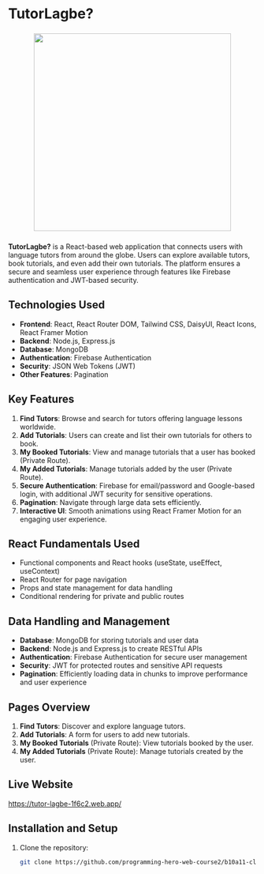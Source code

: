 # TutorLagbe?
###

<div align="center">
  <img height="400" src="https://i.ibb.co.com/Kz12FsF/tutor-Lagbe.png"  />
</div>

###
**TutorLagbe?** is a React-based web application that connects users with language tutors from around the globe. Users can explore available tutors, book tutorials, and even add their own tutorials. The platform ensures a secure and seamless user experience through features like Firebase authentication and JWT-based security.


## Technologies Used
- **Frontend**: React, React Router DOM, Tailwind CSS, DaisyUI, React Icons, React Framer Motion
- **Backend**: Node.js, Express.js
- **Database**: MongoDB
- **Authentication**: Firebase Authentication
- **Security**: JSON Web Tokens (JWT)
- **Other Features**: Pagination

## Key Features
1. **Find Tutors**: Browse and search for tutors offering language lessons worldwide.
2. **Add Tutorials**: Users can create and list their own tutorials for others to book.
3. **My Booked Tutorials**: View and manage tutorials that a user has booked (Private Route).
4. **My Added Tutorials**: Manage tutorials added by the user (Private Route).
5. **Secure Authentication**: Firebase for email/password and Google-based login, with additional JWT security for sensitive operations.
6. **Pagination**: Navigate through large data sets efficiently.
7. **Interactive UI**: Smooth animations using React Framer Motion for an engaging user experience.

## React Fundamentals Used
- Functional components and React hooks (useState, useEffect, useContext)
- React Router for page navigation
- Props and state management for data handling
- Conditional rendering for private and public routes

## Data Handling and Management
- **Database**: MongoDB for storing tutorials and user data
- **Backend**: Node.js and Express.js to create RESTful APIs
- **Authentication**: Firebase Authentication for secure user management
- **Security**: JWT for protected routes and sensitive API requests
- **Pagination**: Efficiently loading data in chunks to improve performance and user experience

## Pages Overview
1. **Find Tutors**: Discover and explore language tutors.
2. **Add Tutorials**: A form for users to add new tutorials.
3. **My Booked Tutorials** (Private Route): View tutorials booked by the user.
4. **My Added Tutorials** (Private Route): Manage tutorials created by the user.

## Live Website
https://tutor-lagbe-1f6c2.web.app/



## Installation and Setup
1. Clone the repository:
   ```bash
   git clone https://github.com/programming-hero-web-course2/b10a11-client-side-Yead191